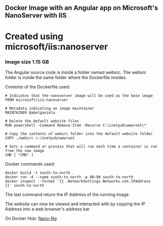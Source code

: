 Docker Image with an Angular app on Microsoft's NanoServer with IIS
---
# Created using microsoft/iis:nanoserver
### Image size 1.15 GB
The Angular source code is inside a folder named websrc. The websrc folder is inside the same folder where the Dockerfile resides.

Contents of the Dockerfile used:

    # Indicates that the nanoserver image will be used as the base image
    FROM microsoft/iis:nanoserver

    # Metadata indicating an image maintainer
    MAINTAINER @abelgaxiola

    # Delete the default website files
    RUN powershell -Command Remove-Item -Recurse C:\inetpub\wwwroot\*

    # Copy the contents of websrc folder into the default website folder
    COPY ./websrc c:/inetpub/wwwroot

    # Sets a command or process that will run each time a container is run from the new image
    CMD [ "CMD" ]

Docker commands used:

    docker build -t south-to-north .
	docker run -d --name south-to-north -p 80:80 south-to-north
	docker inspect --format '{{ .NetworkSettings.Networks.nat.IPAddress }}' south-to-north

The last command return the IP Address of the running image.

The website can now be viewed and interacted with by copying the IP Address into a web browser's address bar

On Docker Hub: [Nano-Ng](https://hub.docker.com/r/abelgaxiola/nano-ng/)
